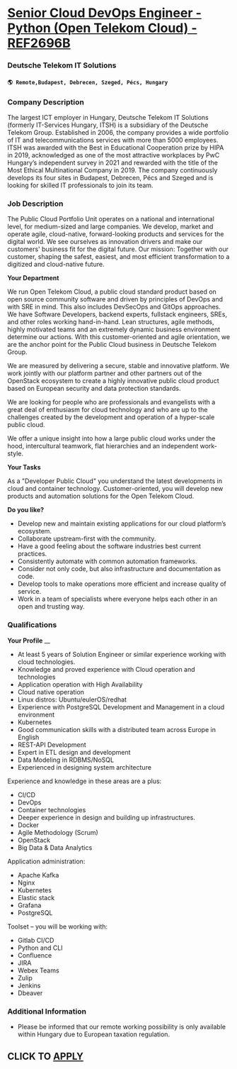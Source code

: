 # [Senior Cloud DevOps Engineer - Python (Open Telekom Cloud) - REF2696B](https://www.remotewlb.com/apply/senior-cloud-devops-engineer-python-open-telekom-cloud-ref2696b)  
### Deutsche Telekom IT Solutions  
#### `🌎 Remote,Budapest, Debrecen, Szeged, Pécs, Hungary`  

### **Company Description**

The largest ICT employer in Hungary, Deutsche Telekom IT Solutions (formerly IT-Services Hungary, ITSH) is a subsidiary of the Deutsche Telekom Group. Established in 2006, the company provides a wide portfolio of IT and telecommunications services with more than 5000 employees. ITSH was awarded with the Best in Educational Cooperation prize by HIPA in 2019, acknowledged as one of the most attractive workplaces by PwC Hungary’s independent survey in 2021 and rewarded with the title of the Most Ethical Multinational Company in 2019. The company continuously develops its four sites in Budapest, Debrecen, Pécs and Szeged and is looking for skilled IT professionals to join its team.

###  **Job Description**

The Public Cloud Portfolio Unit operates on a national and international level, for medium-sized and large companies. We develop, market and operate agile, cloud-native, forward-looking products and services for the digital world. We see ourselves as innovation drivers and make our customers' business fit for the digital future. Our mission: Together with our customer, shaping the safest, easiest, and most efficient transformation to a digitized and cloud-native future.

 **Your Department**

We run Open Telekom Cloud, a public cloud standard product based on open source community software and driven by principles of DevOps and with SRE in mind. This also includes DevSecOps and GitOps approaches. We have Software Developers, backend experts, fullstack engineers, SREs, and other roles working hand-in-hand. Lean structures, agile methods, highly motivated teams and an extremely dynamic business environment determine our actions. With this customer-oriented and agile orientation, we are the anchor point for the Public Cloud business in Deutsche Telekom Group.

We are measured by delivering a secure, stable and innovative platform. We work jointly with our platform partner and other partners out of the OpenStack ecosystem to create a highly innovative public cloud product based on European security and data protection standards.

We are looking for people who are professionals and evangelists with a great deal of enthusiasm for cloud technology and who are up to the challenges created by the development and operation of a hyper-scale public cloud.

We offer a unique insight into how a large public cloud works under the hood, intercultural teamwork, flat hierarchies and an independent work-style.

 **Your Tasks**

As a "Developer Public Cloud" you understand the latest developments in cloud and container technology. Customer-oriented, you will develop new products and automation solutions for the Open Telekom Cloud.

 **Do you like?**

  * Develop new and maintain existing applications for our cloud platform’s ecosystem.
  * Collaborate upstream-first with the community.
  * Have a good feeling about the software industries best current practices.
  * Consistently automate with common automation frameworks.
  * Consider not only code, but also infrastructure and documentation as code.
  * Develop tools to make operations more efficient and increase quality of service.
  * Work in a team of specialists where everyone helps each other in an open and trusting way.

###  **Qualifications**

 **Your Profile** __

  * At least 5 years of Solution Engineer or similar experience working with cloud technologies.
  * Knowledge and proved experience with Cloud operation and technologies
  * Application operation with High Availability
  * Cloud native operation
  * Linux distros: Ubuntu/eulerOS/redhat
  * Experience with PostgreSQL Development and Management in a cloud environment
  * Kubernetes 
  * Good communication skills with a distributed team across Europe in English
  * REST-API Development
  * Expert in ETL design and development
  * Data Modeling in RDBMS/NoSQL
  * Experienced in designing system architecture

Experience and knowledge in these areas are a plus:

  * CI/CD
  * DevOps
  * Container technologies
  * Deeper experience in design and building up infrastructures.
  * Docker
  * Agile Methodology (Scrum)
  * OpenStack
  * Big Data & Data Analytics  

Application administration:

  * Apache Kafka
  * Nginx
  * Kubernetes
  * Elastic stack
  * Grafana
  * PostgreSQL  

Toolset – you will be working with:

  * Gitlab CI/CD
  * Python and CLI
  * Confluence
  * JIRA
  * Webex Teams
  * Zulip
  * Jenkins
  * Dbeaver

###  **Additional Information**

* Please be informed that our remote working possibility is only available within Hungary due to European taxation regulation.

  
## CLICK TO [APPLY](https://www.remotewlb.com/apply/senior-cloud-devops-engineer-python-open-telekom-cloud-ref2696b)

